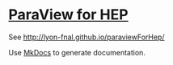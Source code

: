 # [ParaView for HEP](http://lyon-fnal.github.io/paraviewForHep/)

See http://lyon-fnal.github.io/paraviewForHep/

Use [MkDocs](http://www.mkdocs.org/) to generate documentation.
